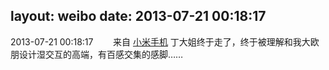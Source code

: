 layout: weibo
date: 2013-07-21 00:18:17
---
2013-07-21 00:18:17  &nbsp;&nbsp;&nbsp;&nbsp;&nbsp;&nbsp; 来自 <a href="http://app.weibo.com/t/feed/22zMnn" rel="nofollow">小米手机</a>
丁大姐终于走了，终于被理解和我大欧朋设计湿交互的高端，有百感交集的感脚…… ​​​
